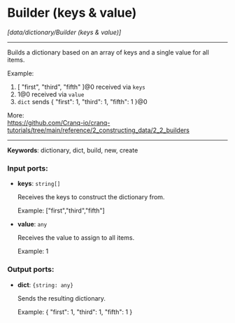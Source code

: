 # Builder (keys & value)

_[data/dictionary/Builder (keys & value)]_

---

Builds a dictionary based on an array of keys and a single value for all items.  
  
Example:  
1. [ "first", "third", "fifth" ]@0 received via `keys`  
1. 1@0 received via `value`  
2. `dict` sends { "first": 1, "third": 1, "fifth": 1 }@0  
  
More:  
https://github.com/Cranq-io/cranq-tutorials/tree/main/reference/2_constructing_data/2_2_builders  

---

__Keywords__: dictionary, dict, build, new, create

### Input ports:

* __keys__: ` string[] `

    Receives the keys to construct the dictionary from.
    
    Example:
    ["first","third","fifth"]


* __value__: ` any `

    Receives the value to assign to all items.
    
    Example:
    1

### Output ports:

* __dict__: ` {string: any} `

    Sends the resulting dictionary.
    
    Example:
    { "first": 1, "third": 1, "fifth": 1 }

